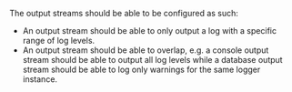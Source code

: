 The output streams should be able to be configured as such:
 - An output stream should be able to only output a log with a specific range of log levels.
 - An output stream should be able to overlap, e.g. a console output stream should be able to output all log levels while a database output stream should be able to log only warnings for the same logger instance.